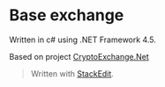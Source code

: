 ﻿
# Base exchange
Written in c# using .NET Framework 4.5.

Based on project [CryptoExchange.Net](https://github.com/JKorf/CryptoExchange.Net)



> Written with [StackEdit](https://stackedit.io/).
